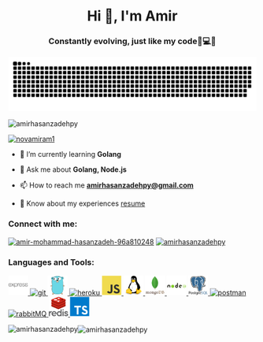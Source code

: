 <h1 align="center">Hi 👋, I'm Amir</h1>
<h3 align="center">Constantly evolving, just like my code🧠💻🔮</h3>
<div align="center"><img src="WORM.svg"></div>

<p align="left"> <img src="https://komarev.com/ghpvc/?username=amirhasanzadehpy&label=Profile%20views&color=0e75b6&style=flat" alt="amirhasanzadehpy" /> </p>

<p align="left"> <a href="https://twitter.com/novamiram1" target="blank"><img src="https://img.shields.io/twitter/follow/novamiram1?logo=twitter&style=for-the-badge" alt="novamiram1" /></a> </p>

- 🌱 I’m currently learning **Golang**

- 💬 Ask me about **Golang, Node.js**

- 📫 How to reach me **amirhasanzadehpy@gmail.com**

- 📄 Know about my experiences [resume](https://flowcv.com/resume/qrecssts8s)

<h3 align="left">Connect with me:</h3>
<p align="left">

<a href="https://linkedin.com/in/amir-mohammad-hasanzadeh-96a810248" target="blank"><img align="center" src="https://raw.githubusercontent.com/rahuldkjain/github-profile-readme-generator/master/src/images/icons/Social/linked-in-alt.svg" alt="amir-mohammad-hasanzadeh-96a810248" height="30" width="40" /></a>
<a href="https://www.leetcode.com/amirhasanzadehpy" target="blank"><img align="center" src="https://raw.githubusercontent.com/rahuldkjain/github-profile-readme-generator/master/src/images/icons/Social/leet-code.svg" alt="amirhasanzadehpy" height="30" width="40" /></a>
</p>

<h3 align="left">Languages and Tools:</h3>
<p align="left"> <a href="https://expressjs.com" target="_blank" rel="noreferrer"> <img src="https://raw.githubusercontent.com/devicons/devicon/master/icons/express/express-original-wordmark.svg" alt="express" width="40" height="40"/> </a> <a href="https://git-scm.com/" target="_blank" rel="noreferrer"> <img src="https://www.vectorlogo.zone/logos/git-scm/git-scm-icon.svg" alt="git" width="40" height="40"/> </a> <a href="https://golang.org" target="_blank" rel="noreferrer"> <img src="https://raw.githubusercontent.com/devicons/devicon/master/icons/go/go-original.svg" alt="go" width="40" height="40"/> </a> <a href="https://heroku.com" target="_blank" rel="noreferrer"> <img src="https://www.vectorlogo.zone/logos/heroku/heroku-icon.svg" alt="heroku" width="40" height="40"/> </a> <a href="https://developer.mozilla.org/en-US/docs/Web/JavaScript" target="_blank" rel="noreferrer"> <img src="https://raw.githubusercontent.com/devicons/devicon/master/icons/javascript/javascript-original.svg" alt="javascript" width="40" height="40"/> </a> <a href="https://www.linux.org/" target="_blank" rel="noreferrer"> <img src="https://raw.githubusercontent.com/devicons/devicon/master/icons/linux/linux-original.svg" alt="linux" width="40" height="40"/> </a> <a href="https://www.mongodb.com/" target="_blank" rel="noreferrer"> <img src="https://raw.githubusercontent.com/devicons/devicon/master/icons/mongodb/mongodb-original-wordmark.svg" alt="mongodb" width="40" height="40"/> </a> <a href="https://nodejs.org" target="_blank" rel="noreferrer"> <img src="https://raw.githubusercontent.com/devicons/devicon/master/icons/nodejs/nodejs-original-wordmark.svg" alt="nodejs" width="40" height="40"/> </a> <a href="https://www.postgresql.org" target="_blank" rel="noreferrer"> <img src="https://raw.githubusercontent.com/devicons/devicon/master/icons/postgresql/postgresql-original-wordmark.svg" alt="postgresql" width="40" height="40"/> </a> <a href="https://postman.com" target="_blank" rel="noreferrer"> <img src="https://www.vectorlogo.zone/logos/getpostman/getpostman-icon.svg" alt="postman" width="40" height="40"/> </a> <a href="https://www.rabbitmq.com" target="_blank" rel="noreferrer"> <img src="https://www.vectorlogo.zone/logos/rabbitmq/rabbitmq-icon.svg" alt="rabbitMQ" width="40" height="40"/> </a> <a href="https://redis.io" target="_blank" rel="noreferrer"> <img src="https://raw.githubusercontent.com/devicons/devicon/master/icons/redis/redis-original-wordmark.svg" alt="redis" width="40" height="40"/> </a> <a href="https://www.typescriptlang.org/" target="_blank" rel="noreferrer"> <img src="https://raw.githubusercontent.com/devicons/devicon/master/icons/typescript/typescript-original.svg" alt="typescript" width="40" height="40"/> </a> </p>

<p><img align="left" src="https://github-readme-stats.vercel.app/api/top-langs/?username=amirhasanzadehpy&hide_border=true&layout=compact" alt="amirhasanzadehpy" /></p>


<p><img align="center" src="https://github-readme-streak-stats.herokuapp.com/?user=amirhasanzadehpy&" alt="amirhasanzadehpy" /></p>
